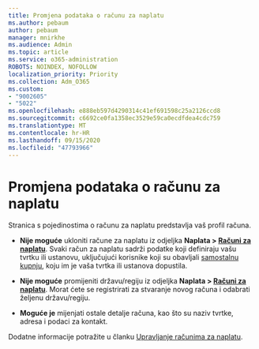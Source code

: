 ```yaml
---
title: Promjena podataka o računu za naplatu
ms.author: pebaum
author: pebaum
manager: mnirkhe
ms.audience: Admin
ms.topic: article
ms.service: o365-administration
ROBOTS: NOINDEX, NOFOLLOW
localization_priority: Priority
ms.collection: Adm_O365
ms.custom:
- "9002605"
- "5022"
ms.openlocfilehash: e888eb597d4290314c41ef691598c25a2126ccd8
ms.sourcegitcommit: c6692ce0fa1358ec3529e59ca0ecdfdea4cdc759
ms.translationtype: MT
ms.contentlocale: hr-HR
ms.lasthandoff: 09/15/2020
ms.locfileid: "47793966"
---
```

# <a name="change-billing-account-information"></a>Promjena podataka o računu za naplatu

Stranica s pojedinostima o računu za naplatu predstavlja vaš profil računa.

- **Nije moguće** ukloniti račune za naplatu iz odjeljka **Naplata > [Računi za naplatu](https://go.microsoft.com/fwlink/p/?linkid=2084771)**. Svaki račun za naplatu sadrži podatke koji definiraju vašu tvrtku ili ustanovu, uključujući korisnike koji su obavljali [samostalnu kupnju](https://docs.microsoft.com/microsoft-365/commerce/subscriptions/manage-self-service-purchases-admins), koju im je vaša tvrtka ili ustanova dopustila. 

- **Nije moguće** promijeniti državu/regiju iz odjeljka **Naplata > [Računi za naplatu](https://go.microsoft.com/fwlink/p/?linkid=2084771)**. Morat ćete se registrirati za stvaranje novog računa i odabrati željenu državu/regiju. 

- **Moguće je** mijenjati ostale detalje računa, kao što su naziv tvrtke, adresa i podaci za kontakt. 

Dodatne informacije potražite u članku [Upravljanje računima za naplatu](https://docs.microsoft.com/microsoft-365/commerce/manage-billing-accounts). 
